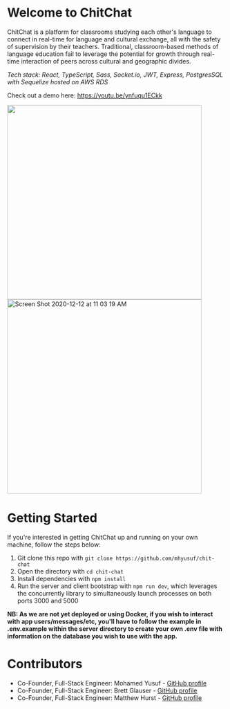 # Welcome to ChitChat

ChitChat is a platform for classrooms studying each other's language to connect in real-time for language and cultural exchange, all with the safety of supervision by their teachers. Traditional, classroom-based methods of language education fail to leverage the potential for growth through real-time interaction of peers across cultural and geographic divides.

*Tech stack: React, TypeScript, Sass, Socket.io, JWT, Express, PostgresSQL with Sequelize hosted on AWS RDS*

Check out a demo here: https://youtu.be/ynfuqu1ECkk

<span>
  <img width="450 alt="Screen Shot 2020-12-12 at 11 03 45 AM" src="https://user-images.githubusercontent.com/25126281/101982077-7fe6d900-3c69-11eb-8994-c120bab968bd.png">
  <img width="450" alt="Screen Shot 2020-12-12 at 11 03 19 AM" src="https://user-images.githubusercontent.com/25126281/101982151-d18f6380-3c69-11eb-95b9-3e87b641fd00.png">
</span>

# Getting Started

If you're interested in getting ChitChat up and running on your own machine, follow the steps below:
1. Git clone this repo with `git clone https://github.com/mhyusuf/chit-chat`
2. Open the directory with `cd chit-chat`
3. Install dependencies with `npm install`
4. Run the server and client bootstrap with `npm run dev`, which leverages the concurrently library to simultaneously launch processes on both ports 3000 and 5000

**NB: As we are not yet deployed or using Docker, if you wish to interact with app users/messages/etc, you'll have to follow the example in .env.example within the server directory to create your own .env file with information on the database you wish to use with the app.**

# Contributors
- Co-Founder, Full-Stack Engineer: Mohamed Yusuf - [GitHub profile](https://www.github.com/mhyusuf)
- Co-Founder, Full-Stack Engineer: Brett Glauser - [GitHub profile](https://www.github.com/bmcglauser)
- Co-Founder, Full-Stack Engineer: Matthew Hurst - [GitHub profile](https://www.github.com/Matt-Hurst)
